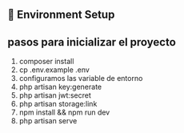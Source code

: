 ## 🚀 Environment Setup

## pasos para inicializar el proyecto

1. composer install
2. cp .env.example .env
3. configuramos las variable de entorno
4. php artisan key:generate
5. php artisan jwt:secret
6. php artisan storage:link
7. npm install && npm run dev
8. php artisan serve
